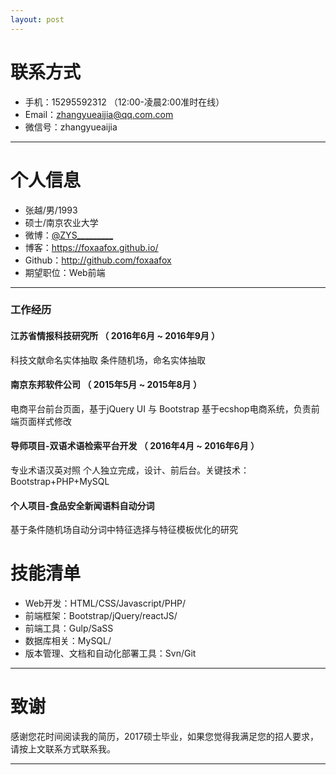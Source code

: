 ```yaml
---
layout: post
---
```


# 联系方式
- 手机：15295592312 （12:00-凌晨2:00准时在线）
- Email：zhangyueaijia@qq.com.com 
- 微信号：zhangyueaijia

---

# 个人信息

 - 张越/男/1993 
 - 硕士/南京农业大学 
 - 微博：[@ZYS_________](http://weibo.com/u/2698725032) 
 - 博客：https://foxaafox.github.io/ 
 - Github：http://github.com/foxaafox 
 - 期望职位：Web前端

---

### 工作经历
#### 江苏省情报科技研究所 （ 2016年6月 ~ 2016年9月 ）
科技文献命名实体抽取 
条件随机场，命名实体抽取
#### 南京东邦软件公司 （ 2015年5月 ~ 2015年8月 ）
电商平台前台页面，基于jQuery UI 与 Bootstrap
基于ecshop电商系统，负责前端页面样式修改
#### 导师项目-双语术语检索平台开发 （ 2016年4月 ~ 2016年6月 ）
专业术语汉英对照
个人独立完成，设计、前后台。关键技术：Bootstrap+PHP+MySQL
#### 个人项目-食品安全新闻语料自动分词 
基于条件随机场自动分词中特征选择与特征模板优化的研究


# 技能清单
- Web开发：HTML/CSS/Javascript/PHP/
- 前端框架：Bootstrap/jQuery/reactJS/
- 前端工具：Gulp/SaSS
- 数据库相关：MySQL/
- 版本管理、文档和自动化部署工具：Svn/Git

---

# 致谢
感谢您花时间阅读我的简历，2017硕士毕业，如果您觉得我满足您的招人要求，请按上文联系方式联系我。

---